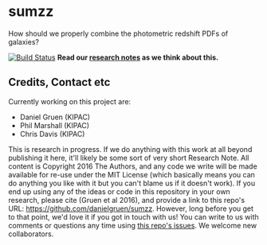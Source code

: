 # sumzz

How should we properly combine the photometric redshift PDFs of galaxies?

[![Build Status](https://travis-ci.org/cpadavis/sumzz.svg?branch=master)](https://travis-ci.org/cpadavis/sumzz)
**Read our [research notes](https://github.com/cpadavis/sumzz/blob/pdf/sumzz.pdf) as we think about this.**

## Credits, Contact etc

Currently working on this project are:
* Daniel Gruen (KIPAC)
* Phil Marshall (KIPAC)
* Chris Davis (KIPAC)

This is research in progress. If we do anything with this work at all beyond publishing it here, it'll likely be some sort of very short Research Note. All content is Copyright 2016 The Authors, and any code we write will be made available for re-use under the MIT License (which basically means you can do anything you like with it but you can't blame us if it doesn't work). If you end up using any of the ideas or code in this repository in your own research, please cite (Gruen et al 2016), and provide a link to this repo's URL: https://github.com/danielgruen/sumzz. However, long before you get to that point, we'd love it if you got in touch with us! You can write to us with comments or questions any time using [this repo's issues](https://github.com/danielgruen/sumzz/issues). We welcome new collaborators.
